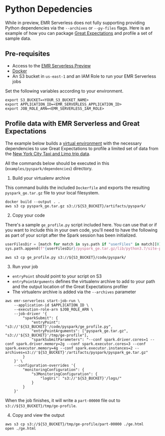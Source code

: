 # Python Depedencies

While in preview, EMR Serverless does not fully supporting providing Python dependencies via the `--archives` or `--py-files` flags. Here is an example of how you can package [Great Expectations](https://greatexpectations.io/) and profile a set of sample data.

## Pre-requisites

- Access to the [EMR Serverless Preview](https://pages.awscloud.com/EMR-Serverless-Preview.html)
- [Docker](https://www.docker.com/get-started)
- An S3 bucket in `us-east-1` and an IAM Role to run your EMR Serverless jobs

Set the following variables according to your environment.

```shell
export S3_BUCKET=<YOUR_S3_BUCKET_NAME>
export APPLICATION_ID=<EMR_SERVERLESS_APPLICATION_ID>
export JOB_ROLE_ARN=<EMR_SERVERLESS_IAM_ROLE>
```

## Profile data with EMR Serverless and Great Expectations

The example below builds a [virtual environment](https://virtualenv.pypa.io/en/latest/) with the necessary dependencies to use Great Expectations to profile a limited set of data from the [New York City Taxi and Limo trip data](https://registry.opendata.aws/nyc-tlc-trip-records-pds/). 

All the commands below should be executed in this (`examples/pyspark/dependencies`) directory.

1. Build your virtualenv archive

This command builds the included `Dockerfile` and exports the resulting `pyspark_ge.tar.gz` file to your local filesystem.

```shell
docker build --output . .
aws s3 cp pyspark_ge.tar.gz s3://${S3_BUCKET}/artifacts/pyspark/
```

2. Copy your code

There's a sample `ge_profile.py` script included here. You can use that or if you want to include this in your own code, you'll need to have the following as part of your script after the Spark session has been initialized.

```python
userFilesDir = [match for match in sys.path if "userFiles" in match][0]
sys.path.append(f"{userFilesDir}/pyspark_ge.tar.gz/lib/python3.7/site-packages")
```

```shell
aws s3 cp ge_profile.py s3://${S3_BUCKET}/code/pyspark/
```

3. Run your job

- `entryPoint` should point to your script on S3
- `entryPointArguments` defines the virtualenv archive to add to your path and the output location of the Great Expectations profiler
- The virtualenv archive is added via the `--archives` parameter

```shell
aws emr-serverless start-job-run \
    --application-id $APPLICATION_ID \
    --execution-role-arn $JOB_ROLE_ARN \
    --job-driver '{
        "sparkSubmit": {
            "entryPoint": "s3://'${S3_BUCKET}'/code/pyspark/ge_profile.py",
            "entryPointArguments": ["pyspark_ge.tar.gz", "s3://'${S3_BUCKET}'/tmp/ge-profile"],
            "sparkSubmitParameters": "--conf spark.driver.cores=1 --conf spark.driver.memory=2g --conf spark.executor.cores=3 --conf spark.executor.memory=4g --conf spark.executor.instances=2 --archives=s3://'${S3_BUCKET}'/artifacts/pyspark/pyspark_ge.tar.gz"
        }
    }' \
    --configuration-overrides '{
        "monitoringConfiguration": {
            "s3MonitoringConfiguration": {
                "logUri": "s3://'${S3_BUCKET}'/logs/"
            }
        }
    }'
```

When the job finishes, it will write a `part-00000` file out to `s3://${S3_BUCKET}/tmp/ge-profile`.

4. Copy and view the output

```shell
aws s3 cp s3://${S3_BUCKET}/tmp/ge-profile/part-00000 ./ge.html
open ./ge.html
```
